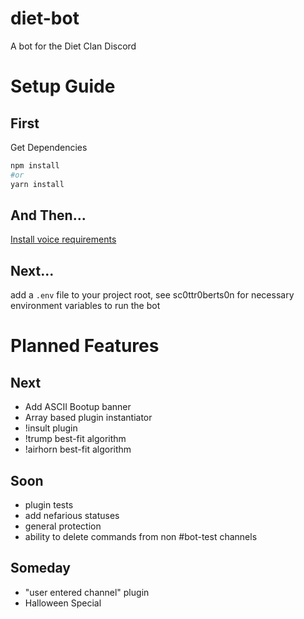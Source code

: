 # diet-bot
A bot for the Diet Clan Discord

# Setup Guide

## First
Get Dependencies
```sh
npm install
#or
yarn install
```

## And Then...
[Install voice requirements](https://discord.js.org/#/docs/main/stable/topics/voice)

## Next...
add a `.env` file to your project root, see sc0ttr0berts0n for necessary environment variables to run the bot


# Planned Features

## Next
- Add ASCII Bootup banner
- Array based plugin instantiator
- !insult plugin
- !trump best-fit algorithm
- !airhorn best-fit algorithm

## Soon
- plugin tests
- add nefarious statuses
- general protection
- ability to delete commands from non #bot-test channels

## Someday
- "user entered channel" plugin
- Halloween Special
